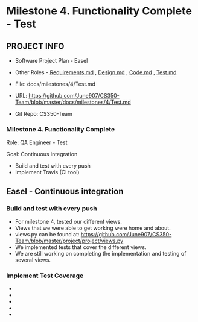 # Milestone 4. Functionality Complete - Test


## PROJECT INFO

* Software Project Plan - Easel

* Other Roles - [Requirements.md](Requirements.md)
, [Design.md](Design.md)
, [Code.md](Code.md)
, [Test.md](Test.md)



* File: docs/milestones/4/Test.md

* URL: https://github.com/June907/CS350-Team/blob/master/docs/milestones/4/Test.md

* Git Repo: CS350-Team




### Milestone 4. Functionality Complete



Role: QA Engineer - Test

Goal: Continuous integration

* Build and test with every push
* Implement Travis (CI tool)



## Easel - Continuous integration

### Build and test with every push
* For milestone 4, tested our different views.
* Views that we were able to get working were home and about.
* views.py can be found at: https://github.com/June907/CS350-Team/blob/master/project/project/views.py
* We implemented tests that cover the different views.
* We are still working on completing the implementation and testing of several views.


### Implement Test Coverage
*
*
*
*
*
